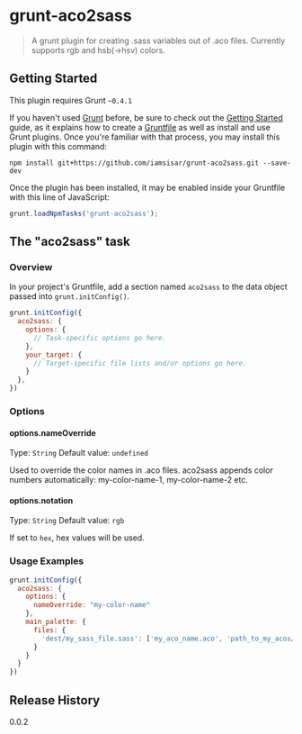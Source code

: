 # grunt-aco2sass

> A grunt plugin for creating .sass variables out of .aco files. Currently supports rgb and hsb(->hsv) colors.

## Getting Started
This plugin requires Grunt `~0.4.1`

If you haven't used [Grunt](http://gruntjs.com/) before, be sure to check out the [Getting Started](http://gruntjs.com/getting-started) guide, as it explains how to create a [Gruntfile](http://gruntjs.com/sample-gruntfile) as well as install and use Grunt plugins. Once you're familiar with that process, you may install this plugin with this command:

```shell
npm install git+https://github.com/iamsisar/grunt-aco2sass.git --save-dev
```

Once the plugin has been installed, it may be enabled inside your Gruntfile with this line of JavaScript:

```js
grunt.loadNpmTasks('grunt-aco2sass');
```

## The "aco2sass" task

### Overview
In your project's Gruntfile, add a section named `aco2sass` to the data object passed into `grunt.initConfig()`.

```js
grunt.initConfig({
  aco2sass: {
    options: {
      // Task-specific options go here.
    },
    your_target: {
      // Target-specific file lists and/or options go here.
    }
  },
})
```

### Options

#### options.nameOverride
Type: `String`
Default value: `undefined`

Used to override the color names in .aco files. aco2sass appends color numbers automatically: my-color-name-1, my-color-name-2 etc.

#### options.notation
Type: `String`
Default value: `rgb`

If set to `hex`, hex values will be used.


### Usage Examples

```js
grunt.initConfig({
  aco2sass: {
    options: {
      nameOverride: "my-color-name"
    },
    main_palette: {
      files: {
        'dest/my_sass_file.sass': ['my_aco_name.aco', 'path_to_my_acos/*.aco'],
      }
    }
  }
})
```


## Release History
0.0.2
